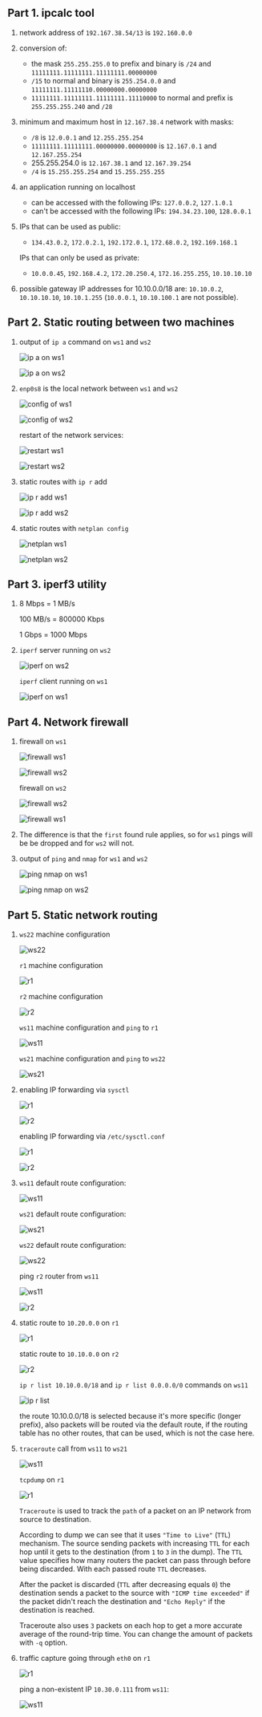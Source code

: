 ## Part 1. ipcalc tool
1. network address of `192.167.38.54/13` is `192.160.0.0`
1. conversion of:
   
    + the mask `255.255.255.0` to prefix and binary is `/24` and `11111111.11111111.11111111.00000000`
    + `/15` to normal and binary is `255.254.0.0` and `11111111.11111110.00000000.00000000`
    + `11111111.11111111.11111111.11110000` to normal and prefix is `255.255.255.240` and `/28`

1. minimum and maximum host in `12.167.38.4` network with masks:
    + `/8` is `12.0.0.1` and `12.255.255.254`
    + `11111111.11111111.00000000.00000000` is `12.167.0.1` and `12.167.255.254`
    + 255.255.254.0 is `12.167.38.1` and `12.167.39.254`
    + `/4` is `15.255.255.254` and `15.255.255.255`

1. an application running on localhost
   + can be accessed with the following IPs: `127.0.0.2`, `127.1.0.1`
   + can't be accessed with the following IPs: `194.34.23.100`, `128.0.0.1`
1. IPs that can be used as public:
    + `134.43.0.2`, `172.0.2.1`, `192.172.0.1`, `172.68.0.2`, `192.169.168.1`
  
    IPs that can only be used as private:

    + `10.0.0.45`, `192.168.4.2`, `172.20.250.4`, `172.16.255.255`, `10.10.10.10`

2. possible gateway IP addresses for 10.10.0.0/18 are: `10.10.0.2`, `10.10.10.10`, `10.10.1.255` (`10.0.0.1`, `10.10.100.1` are not possible). 

## Part 2. Static routing between two machines

1. output of `ip a` command on `ws1` and `ws2`

    ![ip a on ws1](img/p2_1.png)

    ![ip a on ws2](img/p2_2.png)

1. `enp0s8` is the local network between `ws1` and `ws2`

    ![config of ws1](img/p2_4.png)

    ![config of ws2](img/p2_3.png)

    restart of the network services:

    ![restart ws1](img/p2_6.png)

    ![restart ws2](img/p2_5.png)


2. static routes with `ip r` add
  
    ![ip r add ws1](img/p2_8.png)

    ![ip r add ws2](img/p2_7.png)

1. static routes with `netplan config`

    ![netplan ws1](img/p2_10.png)

    ![netplan ws2](img/p2_9.png)
    
## Part 3. iperf3 utility

1. 8 Mbps = 1 MB/s
   
   100 MB/s = 800000 Kbps

   1 Gbps = 1000 Mbps

1. `iperf` server running on `ws2`
   
   ![iperf on ws2](img/p3_2.png)

   `iperf` client running on `ws1`

   ![iperf on ws1](img/p3_1.png)

## Part 4. Network firewall

1. firewall on `ws1`
    
    ![firewall ws1](img/p4_2.png)
    
    ![firewall ws2](img/p4_11.png)

    
    firewall on `ws2`
    
    ![firewall ws2](img/p4_1.png)
    
    ![firewall ws1](img/p4_22.png)

2. The difference is that the `first` found rule applies, so for `ws1` pings will be be dropped and for `ws2` will not.

3. output of `ping` and `nmap` for `ws1` and `ws2`
   
   ![ping nmap on ws1](img/p4_4.png)

   ![ping nmap on ws2](img/p4_3.png)

## Part 5. Static network routing

1. `ws22` machine configuration
   
   ![ws22](img/p5_1_ws22.png)

   `r1` machine configuration
   
   ![r1](img/p5_1_r1.png)

   `r2` machine configuration
   
   ![r2](img/p5_1_r2.png)

    `ws11` machine configuration and `ping` to `r1`
   
   ![ws11](img/p5_1_ws11.png)

   `ws21` machine configuration and `ping` to `ws22`
   
   ![ws21](img/p5_1_ws21.png)

1. enabling IP forwarding via `sysctl` 
   
   ![r1](img/p5_2_1_r1.png)

   ![r2](img/p5_2_1_r2.png)

   enabling IP forwarding via `/etc/sysctl.conf`

   ![r1](img/p5_2_2_r1.png)

   ![r2](img/p5_2_2_r2.png)

1. `ws11` default route configuration:
   
    ![ws11](img/p5_3_ws11.png)

    `ws21` default route configuration:
   
    ![ws21](img/p5_3_ws21.png)

    `ws22` default route configuration:
   
    ![ws22](img/p5_3_ws22.png)

    ping `r2` router from `ws11`

    ![ws11](img/p5_3_ws11_ping.png)

    ![r2](img/p5_3_r2.png)

1. static route to `10.20.0.0` on `r1`
   
   ![r1](img/p5_4_r1.png)

   static route to `10.10.0.0` on `r2`
   
   ![r2](img/p5_4_r2.png)

   `ip r list 10.10.0.0/18` and `ip r list 0.0.0.0/0` commands on `ws11`

   ![ip r list](img/p5_4_ws11.png)

   the route 10.10.0.0/18 is selected because it's more specific (longer prefix), also packets will be routed via the default route, if the routing table has no other routes, that can be used, which is not the case here.

1. `traceroute` call from `ws11` to `ws21`
   
   ![ws11](img/p5_5_ws11.png)

   `tcpdump` on `r1`

   ![r1](img/p5_5_r1.png)

   `Traceroute` is used to track the `path` of a packet on an IP network from source to destination.
   
   According to dump we can see that it uses `"Time to Live"` (`TTL`) mechanism. The source sending packets with increasing `TTL` for each hop until it gets to the destination (from `1` to `3` in the dump). The `TTL` value specifies how many routers the packet can pass through before being discarded. With each passed route `TTL` decreases.
   
   After the packet is discarded (`TTL` after decreasing equals `0`) the destination sends a packet to the source with `"ICMP time exceeded"` if the packet didn't reach the destination and `"Echo Reply"` if the destination is reached. 
   
   Traceroute also uses `3` packets on each hop to get a more accurate average of the round-trip time. You can change the amount of packets with `-q` option.

1. traffic capture going through `eth0` on `r1`
   
   ![r1](img/p5_6_r1.png)

   ping a non-existent IP `10.30.0.111` from `ws11`:

   ![ws11](img/p5_6_ws11.png)


